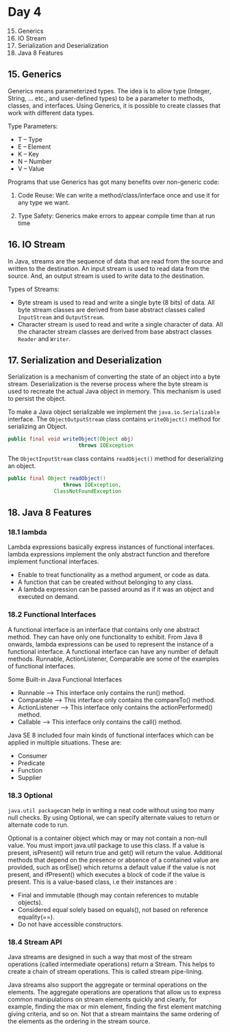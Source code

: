 # Day 4
15. Generics
16. IO Stream
17. Serialization and Deserialization
18. Java 8 Features

## 15. Generics
Generics means parameterized types. The idea is to allow type (Integer, String, … etc., and user-defined types) to be a parameter to methods, classes, and interfaces. Using Generics, it is possible to create classes that work with different data types. 

Type Parameters:
- T – Type
- E – Element
- K – Key
- N – Number
- V – Value


Programs that use Generics has got many benefits over non-generic code:

1. Code Reuse: We can write a method/class/interface once and use it for any type we want.

2. Type Safety: Generics make errors to appear compile time than at run time

## 16. IO Stream
In Java, streams are the sequence of data that are read from the source and written to the destination. An input stream is used to read data from the source. And, an output stream is used to write data to the destination.

Types of Streams:
- Byte stream is used to read and write a single byte (8 bits) of data. All byte stream classes are derived from base abstract classes called `InputStream` and `OutputStream`.
- Character stream is used to read and write a single character of data. All the character stream classes are derived from base abstract classes `Reader` and `Writer`.

## 17. Serialization and Deserialization

Serialization is a mechanism of converting the state of an object into a byte stream. Deserialization is the reverse process where the byte stream is used to recreate the actual Java object in memory. This mechanism is used to persist the object.

To make a Java object serializable we implement the `java.io.Serializable` interface.
The `ObjectOutputStream` class contains `writeObject()` method for serializing an Object.
```java
public final void writeObject(Object obj)
                       throws IOException
```

The `ObjectInputStream` class contains `readObject()` method for deserializing an object.
```java
public final Object readObject()
                  throws IOException,
               ClassNotFoundException
```

## 18. Java 8 Features

### 18.1 lambda
Lambda expressions basically express instances of functional interfaces. lambda expressions implement the only abstract function and therefore implement functional interfaces.

- Enable to treat functionality as a method argument, or code as data.
- A function that can be created without belonging to any class.
- A lambda expression can be passed around as if it was an object and executed on demand.


### 18.2 Functional Interfaces
A functional interface is an interface that contains only one abstract method. They can have only one functionality to exhibit. From Java 8 onwards, lambda expressions can be used to represent the instance of a functional interface. A functional interface can have any number of default methods. Runnable, ActionListener, Comparable are some of the examples of functional interfaces. 

Some Built-in Java Functional Interfaces

- Runnable –> This interface only contains the run() method.
- Comparable –> This interface only contains the compareTo() method.
- ActionListener –> This interface only contains the actionPerformed() method.
- Callable –> This interface only contains the call() method.

Java SE 8 included four main kinds of functional interfaces which can be applied in multiple situations. These are:

- Consumer
- Predicate
- Function 
- Supplier

### 18.3 Optional
`java.util package`can help in writing a neat code without using too many null checks. By using Optional, we can specify alternate values to return or alternate code to run. 

Optional is a container object which may or may not contain a non-null value. You must import java.util package to use this class. If a value is present, isPresent() will return true and get() will return the value. Additional methods that depend on the presence or absence of a contained value are provided, such as orElse() which returns a default value if the value is not present, and ifPresent() which executes a block of code if the value is present. This is a value-based class, i.e their instances are : 

- Final and immutable (though may contain references to mutable objects).
- Considered equal solely based on equals(), not based on reference equality(==).
- Do not have accessible constructors.

### 18.4 Stream API
Java streams are designed in such a way that most of the stream operations (called intermediate operations) return a Stream. This helps to create a chain of stream operations. This is called stream pipe-lining.

Java streams also support the aggregate or terminal operations on the elements. The aggregate operations are operations that allow us to express common manipulations on stream elements quickly and clearly, for example, finding the max or min element, finding the first element matching giving criteria, and so on.
Not that a stream maintains the same ordering of the elements as the ordering in the stream source.
